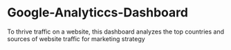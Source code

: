 # Google-Analyticcs-Dashboard
To thrive traffic on a website, this dashboard analyzes the top countries and sources of website traffic for marketing strategy

